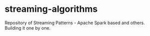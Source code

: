 # streaming-algorithms
Repository of Streaming Patterns - Apache Spark based and others.
Building it one by one.
